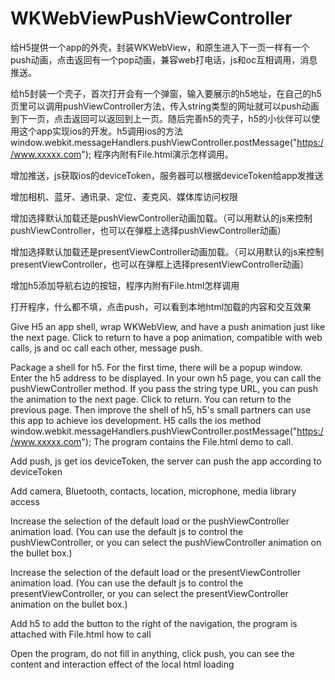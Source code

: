 # WKWebViewPushViewController
给H5提供一个app的外壳，封装WKWebView，和原生进入下一页一样有一个push动画，点击返回有一个pop动画，兼容web打电话，js和oc互相调用，消息推送。

给h5封装一个壳子，首次打开会有一个弹窗，输入要展示的h5地址，在自己的h5页里可以调用pushViewController方法，传入string类型的网址就可以push动画到下一页，点击返回可以返回到上一页。随后完善h5的壳子，h5的小伙伴可以使用这个app实现ios的开发。h5调用ios的方法                    window.webkit.messageHandlers.pushViewController.postMessage("https://www.xxxxx.com"); 程序内附有File.html演示怎样调用。

增加推送，js获取ios的deviceToken，服务器可以根据deviceToken给app发推送

增加相机、蓝牙、通讯录、定位、麦克风、媒体库访问权限

增加选择默认加载还是pushViewController动画加载。（可以用默认的js来控制pushViewController，也可以在弹框上选择pushViewController动画）

增加选择默认加载还是presentViewController动画加载。（可以用默认的js来控制presentViewController，也可以在弹框上选择presentViewController动画）

增加h5添加导航右边的按钮，程序内附有File.html怎样调用

打开程序，什么都不填，点击push，可以看到本地html加载的内容和交互效果



Give H5 an app shell, wrap WKWebView, and have a push animation just like the next page. Click to return to have a pop animation, compatible with web calls, js and oc call each other, message push.

Package a shell for h5. For the first time, there will be a popup window. Enter the h5 address to be displayed. In your own h5 page, you can call the pushViewController method. If you pass the string type URL, you can push the animation to the next page. Click to return. You can return to the previous page. Then improve the shell of h5, h5's small partners can use this app to achieve ios development. H5 calls the ios method window.webkit.messageHandlers.pushViewController.postMessage("https://www.xxxxx.com"); The program contains the File.html demo to call.

Add push, js get ios deviceToken, the server can push the app according to deviceToken

Add camera, Bluetooth, contacts, location, microphone, media library access

Increase the selection of the default load or the pushViewController animation load. (You can use the default js to control the pushViewController, or you can select the pushViewController animation on the bullet box.)

Increase the selection of the default load or the presentViewController animation load. (You can use the default js to control the presentViewController, or you can select the presentViewController animation on the bullet box.)

Add h5 to add the button to the right of the navigation, the program is attached with File.html how to call

Open the program, do not fill in anything, click push, you can see the content and interaction effect of the local html loading

